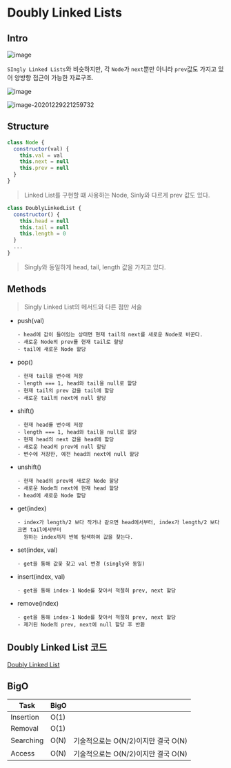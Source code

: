 # Doubly Linked Lists

## Intro

![image](https://user-images.githubusercontent.com/52653793/103282701-f03b7b80-4a19-11eb-904f-3c2ccc1fe59e.png)

`SIngly Linked Lists`와 비슷하지만, 각 `Node`가 `next`뿐만 아니라 `prev`값도 가지고 있어 양방향 접근이 가능한 자료구조.

![image](https://user-images.githubusercontent.com/52653793/103282865-60e29800-4a1a-11eb-9597-b23e516b4ce5.png)

![image-20201229221259732](../../../AppData/Roaming/Typora/typora-user-images/image-20201229221259732.png)

## Structure

```javascript
class Node {
  constructor(val) {
    this.val = val
    this.next = null
    this.prev = null
  }
}
```

> Linked List를 구현할 떄 사용하는 Node, Sinly와 다르게 prev 값도 있다.

```javascript
class DoublyLinkedList {
  constructor() { 
    this.head = null
    this.tail = null
    this.length = 0
  }
  ...
}
```

> Singly와 동일하게 head, tail, length 값을 가지고 있다.

## Methods

> Singly Linked List의 메서드와 다른 점만 서술

* push(val)

  ```text
  - head에 값이 들어있는 상태면 현재 tail의 next를 새로운 Node로 바꾼다.
  - 새로운 Node의 prev를 현재 tail로 할당
  - tail에 새로운 Node 할당
  ```

* pop()

  ```text
  - 현재 tail을 변수에 저장
  - length === 1, head와 tail을 null로 할당
  - 현재 tail의 prev 값을 tail에 할당
  - 새로운 tail의 next에 null 할당
  ```

* shift()

  ```text
  - 현재 head를 변수에 저장
  - length === 1, head와 tail을 null로 할당
  - 현재 head의 next 값을 head에 할당
  - 새로운 head의 prev에 null 할당
  - 변수에 저장한, 예전 head의 next에 null 할당
  ```

* unshift()

  ```text
  - 현재 head의 prev에 새로운 Node 할당
  - 새로운 Node의 next에 현재 head 할당
  - head에 새로운 Node 할당
  ```

* get(index)

  ```text
  - index가 length/2 보다 작거나 같으면 head에서부터, index가 length/2 보다 크면 tail에서부터
    원하는 index까지 반복 탐색하여 값을 찾는다.
  ```

* set(index, val)

  ```text
  - get을 통해 값읓 찾고 val 변경 (singly와 동일)
  ```

* insert(index, val)

  ```text
  - get을 통해 index-1 Node를 찾아서 적절히 prev, next 할당
  ```

* remove(index)

  ```text
  - get을 통해 index-1 Node를 찾아서 적절히 prev, next 할당
  - 제거된 Node의 prev, next에 null 할당 후 반환
  ```

## Doubly Linked List 코드

[Doubly Linked List](./DoublyLinkedList.js)

## BigO

| Task      | BigO |                                     |
| --------- | ---- | ----------------------------------- |
| Insertion | O(1) |                                     |
| Removal   | O(1) |                                     |
| Searching | O(N) | 기술적으로는 O(N/2)이지만 결국 O(N) |
| Access    | O(N) | 기술적으로는 O(N/2)이지만 결국 O(N) |





